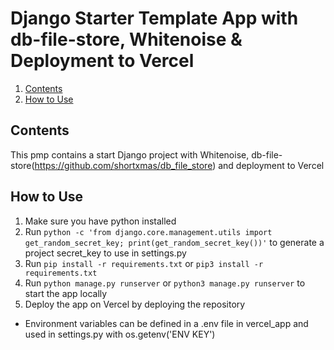 # Django Starter Template App with db-file-store, Whitenoise & Deployment to Vercel

1. [Contents](#contents)
3. [How to Use](#how-to-use)

## Contents

This pmp contains a start Django project with Whitenoise, db-file-store(https://github.com/shortxmas/db_file_store) and deployment to Vercel

## How to Use

1. Make sure you have python installed
2. Run ```python -c 'from django.core.management.utils import get_random_secret_key; print(get_random_secret_key())'``` to generate a project secret_key to use in settings.py
3. Run ```pip install -r requirements.txt``` or ```pip3 install -r requirements.txt``` 
4. Run ```python manage.py runserver``` or ```python3 manage.py runserver``` to start the app locally
5. Deploy the app on Vercel by deploying the repository

- Environment variables can be defined in a .env file in vercel_app and used in settings.py with os.getenv('ENV KEY')

